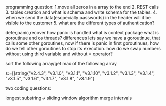programming question:
1.move all zeros in a array to the end
2. REST calls
3. tables creation and what is schema and write schema for the tables.
4. when we send the data(escpecially passwords) in the header will it be visible to the customer
5. what are the different types of authentication?

defer,panic,recover
how panic is handled
what is context package
what is goroutinue and os threads? differences
lets say we have a goroutinue, that calls some other goroutines, now if there is panic in first goroutinues, how do we tell other goroutines to stop its execution.
how do we swap numbers without using third variable and without = operator?



sort the following array/get max of the following array

s:=[]string{"v2.4.3", "v3.1.0", "v3.1.1", "v3.1.10", "v3.1.2", "v3.1.3", "v3.1.4", "v3.1.5", "v3.1.6", "v3.1.7", "v3.1.8", "v3.1.9"}


two coding questions:

longest substring-> sliding window algorithm
merge intervals



